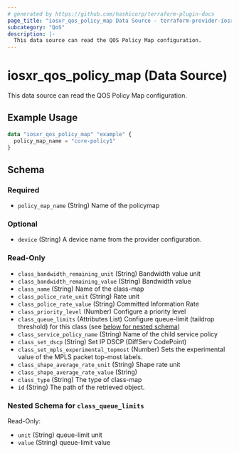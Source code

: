 ```yaml
---
# generated by https://github.com/hashicorp/terraform-plugin-docs
page_title: "iosxr_qos_policy_map Data Source - terraform-provider-iosxr"
subcategory: "QoS"
description: |-
  This data source can read the QOS Policy Map configuration.
---
```


# iosxr_qos_policy_map (Data Source)

This data source can read the QOS Policy Map configuration.

## Example Usage

```terraform
data "iosxr_qos_policy_map" "example" {
  policy_map_name = "core-policy1"
}
```

<!-- schema generated by tfplugindocs -->
## Schema

### Required

- `policy_map_name` (String) Name of the policymap

### Optional

- `device` (String) A device name from the provider configuration.

### Read-Only

- `class_bandwidth_remaining_unit` (String) Bandwidth value unit
- `class_bandwidth_remaining_value` (String) Bandwidth value
- `class_name` (String) Name of the class-map
- `class_police_rate_unit` (String) Rate unit
- `class_police_rate_value` (String) Committed Information Rate
- `class_priority_level` (Number) Configure a priority level
- `class_queue_limits` (Attributes List) Configure queue-limit (taildrop threshold) for this class (see [below for nested schema](#nestedatt--class_queue_limits))
- `class_service_policy_name` (String) Name of the child service policy
- `class_set_dscp` (String) Set IP DSCP (DiffServ CodePoint)
- `class_set_mpls_experimental_topmost` (Number) Sets the experimental value of the MPLS packet top-most labels.
- `class_shape_average_rate_unit` (String) Shape rate unit
- `class_shape_average_rate_value` (String)
- `class_type` (String) The type of class-map
- `id` (String) The path of the retrieved object.

<a id="nestedatt--class_queue_limits"></a>
### Nested Schema for `class_queue_limits`

Read-Only:

- `unit` (String) queue-limit unit
- `value` (String) queue-limit value


